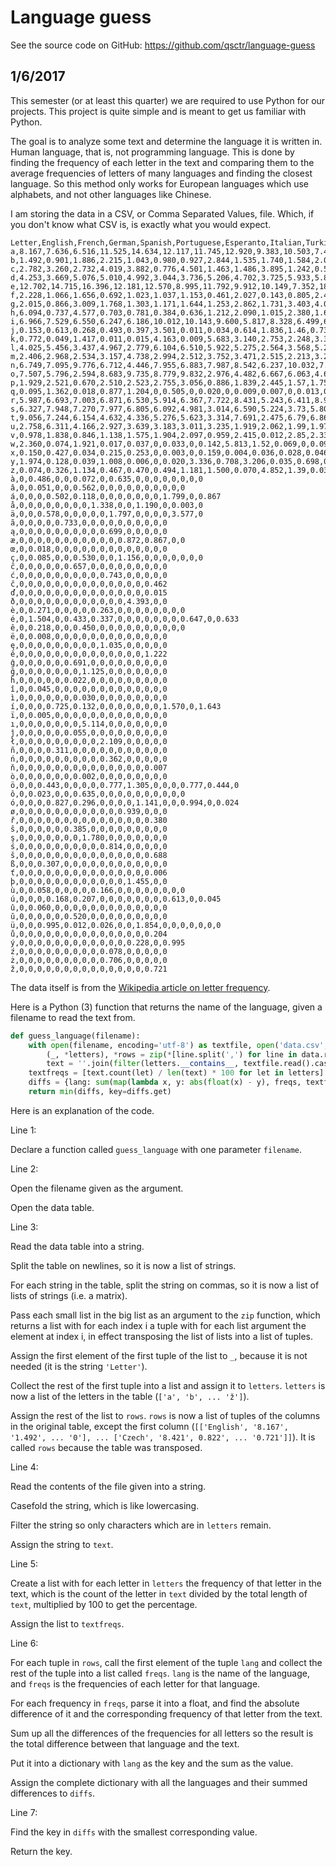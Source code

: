 # Language guess

See the source code on GitHub: https://github.com/qsctr/language-guess

## 1/6/2017

This semester (or at least this quarter) we are required to use Python for our projects. This project is quite simple and is meant to get us familiar with Python.

The goal is to analyze some text and determine the language it is written in. Human language, that is, not programming language. This is done by finding the frequency of each letter in the text and comparing them to the average frequencies of letters of many languages and finding the closest language. So this method only works for European languages which use alphabets, and not other languages like Chinese.

I am storing the data in a CSV, or Comma Separated Values, file. Which, if you don't know what CSV is, is exactly what you would expect.

```
Letter,English,French,German,Spanish,Portuguese,Esperanto,Italian,Turkish,Swedish,Polish,Dutch,Danish,Icelandic,Finnish,Czech
a,8.167,7.636,6.516,11.525,14.634,12.117,11.745,12.920,9.383,10.503,7.486,6.025,10.110,12.217,8.421
b,1.492,0.901,1.886,2.215,1.043,0.980,0.927,2.844,1.535,1.740,1.584,2.000,1.043,0.281,0.822
c,2.782,3.260,2.732,4.019,3.882,0.776,4.501,1.463,1.486,3.895,1.242,0.565,0,0.281,0.740
d,4.253,3.669,5.076,5.010,4.992,3.044,3.736,5.206,4.702,3.725,5.933,5.858,1.575,1.043,3.475
e,12.702,14.715,16.396,12.181,12.570,8.995,11.792,9.912,10.149,7.352,18.91,15.453,6.418,7.968,7.562
f,2.228,1.066,1.656,0.692,1.023,1.037,1.153,0.461,2.027,0.143,0.805,2.406,3.013,0.194,0.084
g,2.015,0.866,3.009,1.768,1.303,1.171,1.644,1.253,2.862,1.731,3.403,4.077,4.241,0.392,0.092
h,6.094,0.737,4.577,0.703,0.781,0.384,0.636,1.212,2.090,1.015,2.380,1.621,1.871,1.851,1.356
i,6.966,7.529,6.550,6.247,6.186,10.012,10.143,9.600,5.817,8.328,6.499,6.000,7.578,10.817,6.073
j,0.153,0.613,0.268,0.493,0.397,3.501,0.011,0.034,0.614,1.836,1.46,0.730,1.144,2.042,1.433
k,0.772,0.049,1.417,0.011,0.015,4.163,0.009,5.683,3.140,2.753,2.248,3.395,3.314,4.973,2.894
l,4.025,5.456,3.437,4.967,2.779,6.104,6.510,5.922,5.275,2.564,3.568,5.229,4.532,5.761,3.802
m,2.406,2.968,2.534,3.157,4.738,2.994,2.512,3.752,3.471,2.515,2.213,3.237,4.041,3.202,2.446
n,6.749,7.095,9.776,6.712,4.446,7.955,6.883,7.987,8.542,6.237,10.032,7.240,7.711,8.826,6.468
o,7.507,5.796,2.594,8.683,9.735,8.779,9.832,2.976,4.482,6.667,6.063,4.636,2.166,5.614,6.695
p,1.929,2.521,0.670,2.510,2.523,2.755,3.056,0.886,1.839,2.445,1.57,1.756,0.789,1.842,1.906
q,0.095,1.362,0.018,0.877,1.204,0,0.505,0,0.020,0,0.009,0.007,0,0.013,0.001
r,5.987,6.693,7.003,6.871,6.530,5.914,6.367,7.722,8.431,5.243,6.411,8.956,8.581,2.872,4.799
s,6.327,7.948,7.270,7.977,6.805,6.092,4.981,3.014,6.590,5.224,3.73,5.805,5.630,7.862,5.212
t,9.056,7.244,6.154,4.632,4.336,5.276,5.623,3.314,7.691,2.475,6.79,6.862,4.953,8.750,5.727
u,2.758,6.311,4.166,2.927,3.639,3.183,3.011,3.235,1.919,2.062,1.99,1.979,4.562,5.008,2.160
v,0.978,1.838,0.846,1.138,1.575,1.904,2.097,0.959,2.415,0.012,2.85,2.332,2.437,2.250,5.344
w,2.360,0.074,1.921,0.017,0.037,0,0.033,0,0.142,5.813,1.52,0.069,0,0.094,0.016
x,0.150,0.427,0.034,0.215,0.253,0,0.003,0,0.159,0.004,0.036,0.028,0.046,0.031,0.027
y,1.974,0.128,0.039,1.008,0.006,0,0.020,3.336,0.708,3.206,0.035,0.698,0.900,1.745,1.043
z,0.074,0.326,1.134,0.467,0.470,0.494,1.181,1.500,0.070,4.852,1.39,0.034,0,0.051,1.503
à,0,0.486,0,0,0.072,0,0.635,0,0,0,0,0,0,0,0
â,0,0.051,0,0,0.562,0,0,0,0,0,0,0,0,0,0
á,0,0,0,0.502,0.118,0,0,0,0,0,0,0,1.799,0,0.867
å,0,0,0,0,0,0,0,0,1.338,0,0,1.190,0,0.003,0
ä,0,0,0.578,0,0,0,0,0,1.797,0,0,0,0,3.577,0
ã,0,0,0,0,0.733,0,0,0,0,0,0,0,0,0,0
ą,0,0,0,0,0,0,0,0,0,0.699,0,0,0,0,0
æ,0,0,0,0,0,0,0,0,0,0,0,0.872,0.867,0,0
œ,0,0.018,0,0,0,0,0,0,0,0,0,0,0,0,0
ç,0,0.085,0,0,0.530,0,0,1.156,0,0,0,0,0,0,0
ĉ,0,0,0,0,0,0.657,0,0,0,0,0,0,0,0,0
ć,0,0,0,0,0,0,0,0,0,0.743,0,0,0,0,0
č,0,0,0,0,0,0,0,0,0,0,0,0,0,0,0.462
ď,0,0,0,0,0,0,0,0,0,0,0,0,0,0,0.015
ð,0,0,0,0,0,0,0,0,0,0,0,0,4.393,0,0
è,0,0.271,0,0,0,0,0.263,0,0,0,0,0,0,0,0
é,0,1.504,0,0.433,0.337,0,0,0,0,0,0,0,0.647,0,0.633
ê,0,0.218,0,0,0.450,0,0,0,0,0,0,0,0,0,0
ë,0,0.008,0,0,0,0,0,0,0,0,0,0,0,0,0
ę,0,0,0,0,0,0,0,0,0,1.035,0,0,0,0,0
ě,0,0,0,0,0,0,0,0,0,0,0,0,0,0,1.222
ĝ,0,0,0,0,0,0.691,0,0,0,0,0,0,0,0,0
ğ,0,0,0,0,0,0,0,1.125,0,0,0,0,0,0,0
ĥ,0,0,0,0,0,0.022,0,0,0,0,0,0,0,0,0
î,0,0.045,0,0,0,0,0,0,0,0,0,0,0,0,0
ì,0,0,0,0,0,0,0.030,0,0,0,0,0,0,0,0
í,0,0,0,0.725,0.132,0,0,0,0,0,0,0,1.570,0,1.643
ï,0,0.005,0,0,0,0,0,0,0,0,0,0,0,0,0
ı,0,0,0,0,0,0,0,5.114,0,0,0,0,0,0,0
ĵ,0,0,0,0,0,0.055,0,0,0,0,0,0,0,0,0
ł,0,0,0,0,0,0,0,0,0,2.109,0,0,0,0,0
ñ,0,0,0,0.311,0,0,0,0,0,0,0,0,0,0,0
ń,0,0,0,0,0,0,0,0,0,0.362,0,0,0,0,0
ň,0,0,0,0,0,0,0,0,0,0,0,0,0,0,0.007
ò,0,0,0,0,0,0,0.002,0,0,0,0,0,0,0,0
ö,0,0,0.443,0,0,0,0,0.777,1.305,0,0,0,0.777,0.444,0
ô,0,0.023,0,0,0.635,0,0,0,0,0,0,0,0,0,0
ó,0,0,0,0.827,0.296,0,0,0,0,1.141,0,0,0.994,0,0.024
ø,0,0,0,0,0,0,0,0,0,0,0,0.939,0,0,0
ř,0,0,0,0,0,0,0,0,0,0,0,0,0,0,0.380
ŝ,0,0,0,0,0,0.385,0,0,0,0,0,0,0,0,0
ş,0,0,0,0,0,0,0,1.780,0,0,0,0,0,0,0
ś,0,0,0,0,0,0,0,0,0,0.814,0,0,0,0,0
š,0,0,0,0,0,0,0,0,0,0,0,0,0,0,0.688
ß,0,0,0.307,0,0,0,0,0,0,0,0,0,0,0,0
ť,0,0,0,0,0,0,0,0,0,0,0,0,0,0,0.006
þ,0,0,0,0,0,0,0,0,0,0,0,0,1.455,0,0
ù,0,0.058,0,0,0,0,0.166,0,0,0,0,0,0,0,0
ú,0,0,0,0.168,0.207,0,0,0,0,0,0,0,0.613,0,0.045
û,0,0.060,0,0,0,0,0,0,0,0,0,0,0,0,0
ŭ,0,0,0,0,0,0.520,0,0,0,0,0,0,0,0,0
ü,0,0,0.995,0.012,0.026,0,0,1.854,0,0,0,0,0,0,0
ů,0,0,0,0,0,0,0,0,0,0,0,0,0,0,0.204
ý,0,0,0,0,0,0,0,0,0,0,0,0,0.228,0,0.995
ź,0,0,0,0,0,0,0,0,0,0.078,0,0,0,0,0
ż,0,0,0,0,0,0,0,0,0,0.706,0,0,0,0,0
ž,0,0,0,0,0,0,0,0,0,0,0,0,0,0,0.721
```

The data itself is from the [Wikipedia article on letter frequency](https://en.wikipedia.org/wiki/Letter_frequency).

Here is a Python (3) function that returns the name of the language, given a filename to read the text from.

```Python
def guess_language(filename):
    with open(filename, encoding='utf-8') as textfile, open('data.csv', encoding='utf-8') as data:
        (_, *letters), *rows = zip(*[line.split(',') for line in data.read().splitlines()])
        text = ''.join(filter(letters.__contains__, textfile.read().casefold()))
    textfreqs = [text.count(let) / len(text) * 100 for let in letters]
    diffs = {lang: sum(map(lambda x, y: abs(float(x) - y), freqs, textfreqs)) for lang, *freqs in rows}
    return min(diffs, key=diffs.get)
```

Here is an explanation of the code.

Line 1:

Declare a function called `guess_language` with one parameter `filename`.

Line 2:

Open the filename given as the argument.

Open the data table.

Line 3:

Read the data table into a string.

Split the table on newlines, so it is now a list of strings.

For each string in the table, split the string on commas, so it is now a list of lists of strings (i.e. a matrix).

Pass each small list in the big list as an argument to the `zip` function, which returns a list with for each index i a tuple with for each list argument the element at index i, in effect transposing the list of lists into a list of tuples.

Assign the first element of the first tuple of the list to `_`, because it is not needed (it is the string `'Letter'`).

Collect the rest of the first tuple into a list and assign it to `letters`. `letters` is now a list of the letters in the table (`['a', 'b', ... 'ž']`).

Assign the rest of the list to `rows`. `rows` is now a list of tuples of the columns in the original table, except the first column (`[['English', '8.167', '1.492', ... '0'], ... ['Czech', '8.421', 0.822', ... '0.721']]`). It is called `rows` because the table was transposed.

Line 4:

Read the contents of the file given into a string.

Casefold the string, which is like lowercasing.

Filter the string so only characters which are in `letters` remain.

Assign the string to `text`.

Line 5:

Create a list with for each letter in `letters` the frequency of that letter in the text, which is the count of the letter in `text` divided by the total length of `text`, multiplied by 100 to get the percentage.

Assign the list to `textfreqs`.

Line 6:

For each tuple in `rows`, call the first element of the tuple `lang` and collect the rest of the tuple into a list called `freqs`. `lang` is the name of the language, and `freqs` is the frequencies of each letter for that language.

For each frequency in `freqs`, parse it into a float, and find the absolute difference of it and the corresponding frequency of that letter from the text.

Sum up all the differences of the frequencies for all letters so the result is the total difference between that language and the text.

Put it into a dictionary with `lang` as the key and the sum as the value.

Assign the complete dictionary with all the languages and their summed differences to `diffs`.

Line 7:

Find the key in `diffs` with the smallest corresponding value.

Return the key.
